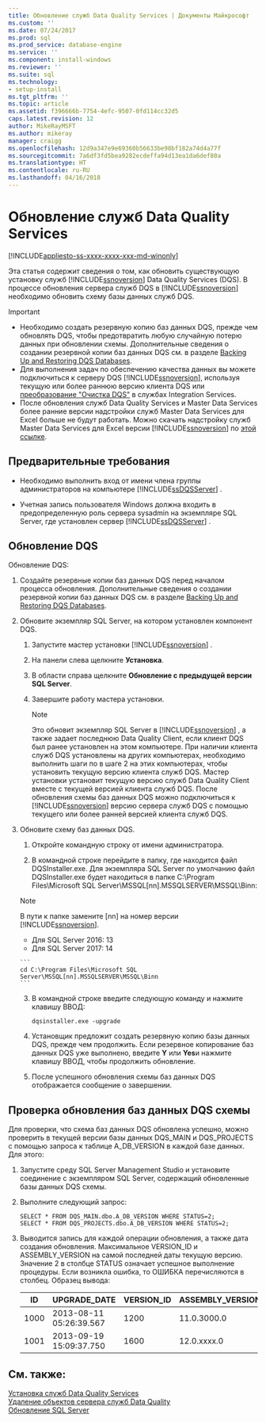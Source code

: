```yaml
---
title: Обновление служб Data Quality Services | Документы Майкрософт
ms.custom: ''
ms.date: 07/24/2017
ms.prod: sql
ms.prod_service: database-engine
ms.service: ''
ms.component: install-windows
ms.reviewer: ''
ms.suite: sql
ms.technology:
- setup-install
ms.tgt_pltfrm: ''
ms.topic: article
ms.assetid: f396666b-7754-4efc-9507-0fd114cc32d5
caps.latest.revision: 12
author: MikeRayMSFT
ms.author: mikeray
manager: craigg
ms.openlocfilehash: 12d9a347e9e69360b56633be98bf182a74d4a77f
ms.sourcegitcommit: 7a6df3fd5bea9282ecdeffa94d13ea1da6def80a
ms.translationtype: HT
ms.contentlocale: ru-RU
ms.lasthandoff: 04/16/2018
---
```

# <a name="upgrade-data-quality-services"></a>Обновление служб Data Quality Services

[!INCLUDE[appliesto-ss-xxxx-xxxx-xxx-md-winonly](../../includes/appliesto-ss-xxxx-xxxx-xxx-md-winonly.md)]

Эта статья содержит сведения о том, как обновить существующую установку служб [!INCLUDE[ssnoversion](../../includes/ssnoversion-md.md)] Data Quality Services (DQS). В процессе обновления сервера служб DQS в [!INCLUDE[ssnoversion](../../includes/ssnoversion-md.md)] необходимо обновить схему базы данных служб DQS.  
  
> [!IMPORTANT]  
>  -   Необходимо создать резервную копию баз данных DQS, прежде чем обновлять DQS, чтобы предотвратить любую случайную потерю данных при обновлении схемы. Дополнительные сведения о создании резервной копии баз данных DQS см. в разделе [Backing Up and Restoring DQS Databases](../../data-quality-services/backing-up-and-restoring-dqs-databases.md).  
> -   Для выполнения задач по обеспечению качества данных вы можете подключиться к серверу DQS [!INCLUDE[ssnoversion](../../includes/ssnoversion-md.md)], используя текущую или более раннюю версию клиента DQS или [преобразование "Очистка DQS"](../../integration-services/data-flow/transformations/dqs-cleansing-transformation.md) в службах Integration Services.  
> -   После обновления служб Data Quality Services и Master Data Services более ранние версии надстройки служб Master Data Services для Excel больше не будут работать. Можно скачать надстройку служб Master Data Services для Excel версии [!INCLUDE[ssnoversion](../../includes/ssnoversion-md.md)] по [этой ссылке](http://go.microsoft.com/fwlink/?LinkID=506665).  
  
##  <a name="Prerequisites"></a> Предварительные требования  
  
-   Необходимо выполнить вход от имени члена группы администраторов на компьютере [!INCLUDE[ssDQSServer](../../includes/ssdqsserver-md.md)] .  
  
-   Учетная запись пользователя Windows должна входить в предопределенную роль сервера sysadmin на экземпляре SQL Server, где установлен сервер [!INCLUDE[ssDQSServer](../../includes/ssdqsserver-md.md)] .  
  
##  <a name="Upgrade"></a> Обновление DQS  
 Обновление DQS:  
  
1.  Создайте резервные копии баз данных DQS перед началом процесса обновления. Дополнительные сведения о создании резервной копии баз данных DQS см. в разделе [Backing Up and Restoring DQS Databases](../../data-quality-services/backing-up-and-restoring-dqs-databases.md).  
  
2.  Обновите экземпляр SQL Server, на котором установлен компонент DQS.  
  
    1.  Запустите мастер установки [!INCLUDE[ssnoversion](../../includes/ssnoversion-md.md)] .  
  
    2.  На панели слева щелкните **Установка**.  
  
    3.  В области справа щелкните **Обновление с предыдущей версии SQL Server**.  
  
    4.  Завершите работу мастера установки.  
  
        > [!NOTE]  
        >  Это обновит экземпляр SQL Server в [!INCLUDE[ssnoversion](../../includes/ssnoversion-md.md)] , а также задает последнюю Data Quality Client, если клиент DQS был ранее установлен на этом компьютере. При наличии клиента служб DQS установлены на других компьютерах, необходимо выполнить шаги по в шаге 2 на этих компьютерах, чтобы установить текущую версию клиента служб DQS. Мастер установки установит текущую версию служб Data Quality Client вместе с текущей версией клиента служб DQS. После обновления схемы баз данных DQS можно подключиться к [!INCLUDE[ssnoversion](../../includes/ssnoversion-md.md)] версию сервера служб DQS с помощью текущего или более ранней версией клиента служб DQS.  
  
3.  Обновите схему баз данных DQS.  
  
    1.  Откройте командную строку от имени администратора.  
  
    2.  В командной строке перейдите в папку, где находится файл DQSInstaller.exe. Для экземпляра SQL Server по умолчанию файл DQSInstaller.exe будет находиться в папке C:\Program Files\Microsoft SQL Server\MSSQL[nn].MSSQLSERVER\MSSQL\Binn:  

      >[!NOTE]
      >В пути к папке замените [nn] на номер версии [!INCLUDE[ssnoversion](../../includes/ssnoversion-md.md)].
      >- Для SQL Server 2016: 13
      >- Для SQL Server 2017: 14

        ```  
        cd C:\Program Files\Microsoft SQL Server\MSSQL[nn].MSSQLSERVER\MSSQL\Binn  
        ```  
  
    3.  В командной строке введите следующую команду и нажмите клавишу ВВОД:  
  
        ```  
        dqsinstaller.exe -upgrade  
        ```  
  
    4.  Установщик предложит создать резервную копию базы данных DQS, прежде чем продолжить. Если резервное копирование баз данных DQS уже выполнено, введите **Y** или **Yes**и нажмите клавишу ВВОД, чтобы продолжить обновление.  
  
    5.  После успешного обновления схемы баз данных DQS отображается сообщение о завершении.  
  
##  <a name="Verify"></a> Проверка обновления баз данных DQS схемы  
 Для проверки, что схема баз данных DQS обновлена успешно, можно проверить в текущей версии базы данных DQS_MAIN и DQS_PROJECTS с помощью запроса к таблице A_DB_VERSION в каждой базе данных. Для этого:  
  
1.  Запустите среду SQL Server Management Studio и установите соединение с экземпляром SQL Server, содержащий обновленные базы данных DQS схемы.  
  
2.  Выполните следующий запрос:  
  
    ```  
    SELECT * FROM DQS_MAIN.dbo.A_DB_VERSION WHERE STATUS=2;  
    SELECT * FROM DQS_PROJECTS.dbo.A_DB_VERSION WHERE STATUS=2;  
    ```  
  
3.  Выводится запись для каждой операции обновления, а также дата создания обновления. Максимальное VERSION_ID и ASSEMBLY_VERSION на самой последней даты текущую версию. Значение 2 в столбце STATUS означает успешное выполнение процедуры. Если возникла ошибка, то ОШИБКА перечисляются в столбец. Образец вывода:  
  
    |ID|UPGRADE_DATE|VERSION_ID|ASSEMBLY_VERSION|USER_NAME|STATUS|Ошибка|  
    |--------|-------------------|-----------------|-----------------------|----------------|------------|-----------|  
    |1000|2013-08-11 05:26:39.567|1200|11.0.3000.0|\<Домен\имя_пользователя>|2||  
    |1001|2013-09-19 15:09:37.750|1600|12.0.xxxx.0|\<Домен\имя_пользователя>|2||  
  
## <a name="see-also"></a>См. также:  
 [Установка служб Data Quality Services](../../data-quality-services/install-windows/install-data-quality-services.md)   
 [Удаление объектов сервера служб Data Quality](../../sql-server/install/remove-data-quality-server-objects.md)   
 [Обновление SQL Server](../../database-engine/install-windows/upgrade-sql-server.md)  
  
  
